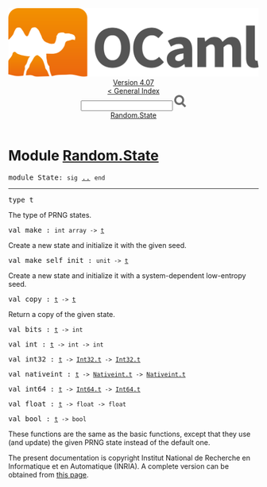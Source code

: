 <!-- ((! set title API !)) ((! set documentation !)) ((! set api !)) ((! set nobreadcrumb !)) -->
<div class="api"><header><nav class="toc brand"><a class="brand" href="https://ocaml.org/"><img src="colour-logo-gray.svg" class="svg" alt="OCaml"></a></nav><nav class="toc"><div class="toc_version"><a href="/docs" id="version-select">Version 4.07</a></div><a href="index.html">&lt; General Index</a><div class="api_search"><input type="text" name="apisearch" id="api_search" oninput="mySearch(false);" onkeypress="this.oninput();" onclick="this.oninput();" onpaste="this.oninput();">
<img src="search_icon.svg" alt="Search" class="svg" onclick="mySearch(false)"></div>
<div id="search_results"></div><div class="toc_title"><a href="#top">Random.State</a></div><ul></ul></nav></header>

<h1>Module <a href="type_Random.State.html">Random.State</a></h1>

<pre><span id="MODULEState"><span class="keyword">module</span> State</span>: <code class="code"><span class="keyword">sig</span></code> <a href="Random.State.html">..</a> <code class="code"><span class="keyword">end</span></code></pre><hr width="100%">

<pre><span id="TYPEt"><span class="keyword">type</span> <code class="type"></code>t</span> </pre>
<div class="info ">
<div class="info-desc">
<p>The type of PRNG states.</p>
</div>
</div>


<pre><span id="VALmake"><span class="keyword">val</span> make</span> : <code class="type">int array -&gt; <a href="Random.State.html#TYPEt">t</a></code></pre><div class="info ">
<div class="info-desc">
<p>Create a new state and initialize it with the given seed.</p>
</div>
</div>

<pre><span id="VALmake_self_init"><span class="keyword">val</span> make_self_init</span> : <code class="type">unit -&gt; <a href="Random.State.html#TYPEt">t</a></code></pre><div class="info ">
<div class="info-desc">
<p>Create a new state and initialize it with a system-dependent
      low-entropy seed.</p>
</div>
</div>

<pre><span id="VALcopy"><span class="keyword">val</span> copy</span> : <code class="type"><a href="Random.State.html#TYPEt">t</a> -&gt; <a href="Random.State.html#TYPEt">t</a></code></pre><div class="info ">
<div class="info-desc">
<p>Return a copy of the given state.</p>
</div>
</div>

<pre><span id="VALbits"><span class="keyword">val</span> bits</span> : <code class="type"><a href="Random.State.html#TYPEt">t</a> -&gt; int</code></pre>
<pre><span id="VALint"><span class="keyword">val</span> int</span> : <code class="type"><a href="Random.State.html#TYPEt">t</a> -&gt; int -&gt; int</code></pre>
<pre><span id="VALint32"><span class="keyword">val</span> int32</span> : <code class="type"><a href="Random.State.html#TYPEt">t</a> -&gt; <a href="Int32.html#TYPEt">Int32.t</a> -&gt; <a href="Int32.html#TYPEt">Int32.t</a></code></pre>
<pre><span id="VALnativeint"><span class="keyword">val</span> nativeint</span> : <code class="type"><a href="Random.State.html#TYPEt">t</a> -&gt; <a href="Nativeint.html#TYPEt">Nativeint.t</a> -&gt; <a href="Nativeint.html#TYPEt">Nativeint.t</a></code></pre>
<pre><span id="VALint64"><span class="keyword">val</span> int64</span> : <code class="type"><a href="Random.State.html#TYPEt">t</a> -&gt; <a href="Int64.html#TYPEt">Int64.t</a> -&gt; <a href="Int64.html#TYPEt">Int64.t</a></code></pre>
<pre><span id="VALfloat"><span class="keyword">val</span> float</span> : <code class="type"><a href="Random.State.html#TYPEt">t</a> -&gt; float -&gt; float</code></pre>
<pre><span id="VALbool"><span class="keyword">val</span> bool</span> : <code class="type"><a href="Random.State.html#TYPEt">t</a> -&gt; bool</code></pre><div class="info ">
<div class="info-desc">
<p>These functions are the same as the basic functions, except that they
      use (and update) the given PRNG state instead of the default one.</p>
</div>
</div>

<div class="copyright">The present documentation is copyright Institut National de Recherche en Informatique et en Automatique (INRIA). A complete version can be obtained from <a href="http://caml.inria.fr/pub/docs/manual-ocaml/">this page</a>.</div></div>